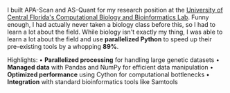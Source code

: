 I built APA-Scan and AS-Quant for my research position at the [University of Central Florida's Computational Biology and Bioinformatics Lab](http://genome.ucf.edu/cbb/new_look/pages/software.php). Funny enough, I had actually never taken a biology class before this, so I had to learn a lot about the field. While biology isn't exactly my thing, I was able to learn a lot about the field and use **parallelized Python** to speed up their pre-existing tools by a whopping **89%**.

Highlights:
• **Parallelized processing** for handling large genetic datasets
• **Managed data** with Pandas and NumPy for efficient data manipulation
• **Optimized performance** using Cython for computational bottlenecks
• **Integration** with standard bioinformatics tools like Samtools
